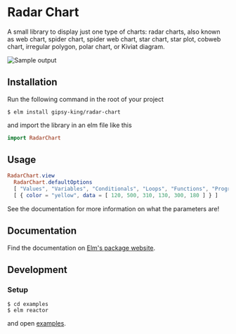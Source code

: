 # Radar Chart

A small library to display just one type of charts: radar charts, also known as web chart, spider chart, spider web chart, star chart, star plot, cobweb chart, irregular polygon, polar chart, or Kiviat diagram.

![Sample output](https://github.com/gipsy-king/radar-chart/blob/master/sample_output.svg?raw=true)

## Installation

Run the following command in the root of your project

```shell
$ elm install gipsy-king/radar-chart
```

and import the library in an elm file like this 

```elm
import RadarChart
```

## Usage

```elm
RadarChart.view
  RadarChart.defaultOptions
  [ "Values", "Variables", "Conditionals", "Loops", "Functions", "Programs" ]
  [ { color = "yellow", data = [ 120, 500, 310, 130, 300, 180 ] } ]
```

See the documentation for more information on what the parameters are!

## Documentation

Find the documentation on [Elm's package website](http://package.elm-lang.org/packages/gipsy-king/radar-chart).

## Development

### Setup

```shell
$ cd examples
$ elm reactor
```

and open [examples](https://localhost:8000/Default.elm).


